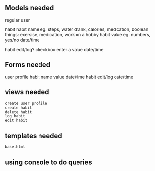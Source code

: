 ## Models needed
regular user

habit
    habit name eg. steps, water drank, calories, medication, 
        boolean things: exersise, medication, work on a hobby
    habit value eg. numbers, yes/no
    date/time

habit edit/log?
    checkbox
    enter a value
    date/time

## Forms needed
user profile
habit
    name
    value
    date/time
habit edit/log
    date/time

## views needed
    create user profile
    create habit
    delete habit
    log habit
    edit habit

## templates needed
    base.html

## using console to do queries
